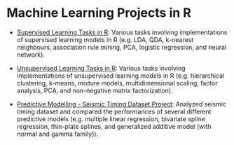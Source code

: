 # Machine Learning Projects in R

- [Supervised Learning Tasks in R](https://github.com/qyzqyz1/Data-Science-Portfolio/tree/master/R%20Projects/R%20-%20Machine%20Learning/Supervised%20Learning%20Tasks): Various tasks involving implementations of supervised learning models in R (e.g. LDA, QDA, k-nearest neighbours, association rule mining, PCA, logistic regression, and neural network).  
	
- [Unsupervised Learning Tasks in R](https://github.com/qyzqyz1/Data-Science-Portfolio/tree/master/R%20Projects/R%20-%20Machine%20Learning/Unsupervised%20Learning%20Tasks): Various tasks involving implementations of unsupervised learning models in R (e.g. hierarchical clustering, k-means, mixture models, multidimensional scaling, factor analysis, PCA, and non-negative matrix factorization).   
	
- [Predictive Modelling - Seismic Timing Dataset Project](https://github.com/qyzqyz1/Data-Science-Portfolio/tree/master/R%20Projects/R%20-%20Machine%20Learning/Predictive%20Modelling%20-%20Seismic%20Timing%20Dataset%20Project): Analyzed seismic timing dataset and compared the performances of several different predictive models (e.g. multiple linear regression, bivariate spline regression, thin-plate splines, and generalized additive model (with normal and gamma family)).   
